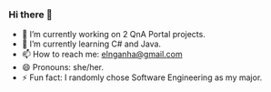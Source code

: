 ### Hi there 👋

- 🔭 I’m currently working on 2 QnA Portal projects.
- 🌱 I’m currently learning C# and Java.
- 📫 How to reach me: elnganha@gmail.com
- 😄 Pronouns: she/her.
- ⚡ Fun fact: I randomly chose Software Engineering as my major.
